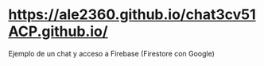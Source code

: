 # https://ale2360.github.io/chat3cv51ACP.github.io/
Ejemplo de un chat y acceso a Firebase (Firestore con Google)
